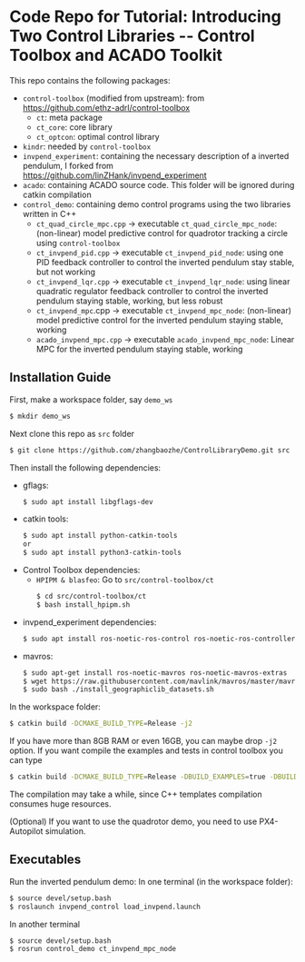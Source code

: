 # Code Repo for Tutorial: Introducing Two Control Libraries -- Control Toolbox and ACADO Toolkit

This repo contains the following packages: 
- `control-toolbox` (modified from upstream): from https://github.com/ethz-adrl/control-toolbox
  - `ct`: meta package
  - `ct_core`: core library
  - `ct_optcon`: optimal control library
- `kindr`: needed by `control-toolbox`
- `invpend_experiment`: containing the necessary description of a inverted pendulum, I forked from https://github.com/linZHank/invpend_experiment 
- `acado`: containing ACADO source code. This folder will be ignored during catkin compilation 
- `control_demo`: containing demo control programs using the two libraries written in C++
  - `ct_quad_circle_mpc.cpp` -> executable `ct_quad_circle_mpc_node`: (non-linear) model predictive control for quadrotor tracking a circle using `control-toolbox`
  - `ct_invpend_pid.cpp` -> executable `ct_invpend_pid_node`: using one PID feedback controller to control the inverted pendulum stay stable, but not working
  - `ct_invpend_lqr.cpp` -> executable `ct_invpend_lqr_node`: using linear quadratic regulator feedback controller to control the inverted pendulum staying stable, working, but less robust
  - `ct_invpend_mpc`.cpp -> executable `ct_invpend_mpc_node`: (non-linear) model predictive control for the inverted pendulum staying stable, working
  - `acado_invpend_mpc.cpp` -> executable `acado_invpend_mpc_node`: Linear MPC for the inverted pendulum staying stable, working

## Installation Guide
First, make a workspace folder, say `demo_ws`
```bash
$ mkdir demo_ws
```
Next clone this repo as `src` folder
```bash
$ git clone https://github.com/zhangbaozhe/ControlLibraryDemo.git src
```
Then install the following dependencies:
- gflags:
  ```bash
  $ sudo apt install libgflags-dev
  ```
- catkin tools: 
  ```bash
  $ sudo apt install python-catkin-tools
  or
  $ sudo apt install python3-catkin-tools
  ```
- Control Toolbox dependencies: 
  - `HPIPM & blasfeo`: Go to `src/control-toolbox/ct`
    ```bash
    $ cd src/control-toolbox/ct
    $ bash install_hpipm.sh
    ```
- invpend_experiment dependencies: 
  ```bash
  $ sudo apt install ros-noetic-ros-control ros-noetic-ros-controllers ros-noetic-gazebo-ros ros-noetic-gazebo-ros-control
  ```
- mavros: 
  ```bash
  $ sudo apt-get install ros-noetic-mavros ros-noetic-mavros-extras
  $ wget https://raw.githubusercontent.com/mavlink/mavros/master/mavros/scripts/install_geographiclib_datasets.sh
  $ sudo bash ./install_geographiclib_datasets.sh 
  ```

In the workspace folder: 
```bash
$ catkin build -DCMAKE_BUILD_TYPE=Release -j2
```
If you have more than 8GB RAM or even 16GB, you can maybe drop `-j2` option. 
If you want compile the examples and tests in control toolbox you can type
```bash
$ catkin build -DCMAKE_BUILD_TYPE=Release -DBUILD_EXAMPLES=true -DBUILD_TESTS=true -j2
```
The compilation may take a while, since C++ templates compilation consumes huge resources. 

(Optional) If you want to use the quadrotor demo, you need to use PX4-Autopilot simulation.

## Executables 

Run the inverted pendulum demo: 
In one terminal (in the workspace folder):
```bash
$ source devel/setup.bash
$ roslaunch invpend_control load_invpend.launch
```
In another terminal
```bash
$ source devel/setup.bash
$ rosrun control_demo ct_invpend_mpc_node
```

